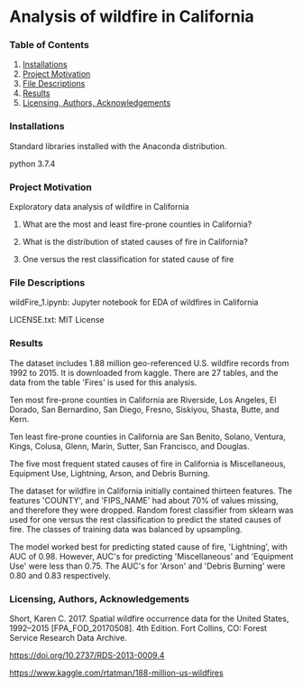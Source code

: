 # Analysis of wildfire in California
### Table of Contents
1. [Installations](#installations)
2. [Project Motivation](#project_motivation)
3. [File Descriptions](#file_descriptions)
4. [Results](#results)
5. [Licensing, Authors, Acknowledgements](#licensing)

### Installations<a name="installations"></a>
Standard libraries installed with the Anaconda distribution.

python 3.7.4

### Project Motivation<a name="project_motivation"></a>

Exploratory data analysis of wildfire in California

1. What are the most and least fire-prone counties in California? 

2. What is the distribution of stated causes of fire in California? 

3. One versus the rest classification for stated cause of fire


### File Descriptions<a name="file_descriptions"></a>

wildFire_1.ipynb: Jupyter notebook for EDA of wildfires in California

LICENSE.txt: MIT License

### Results<a name="resluts"></a>

The dataset includes 1.88 million geo-referenced U.S. wildfire records from 1992 to 2015. It is downloaded from kaggle. 
There are 27 tables, and the data from the table 'Fires' is used for this analysis. 

Ten most fire-prone counties in California are Riverside, Los Angeles, El Dorado, San Bernardino, San Diego, Fresno, Siskiyou, Shasta, Butte, and Kern. 

Ten least fire-prone counties in California are San Benito,
 Solano,
 Ventura,
 Kings,
 Colusa,
 Glenn,
 Marin,
 Sutter,
 San Francisco, and 
 Douglas. 
  
The five most frequent stated causes of fire in California is Miscellaneous, Equipment Use, Lightning, Arson, and Debris Burning. 

The dataset for wildfire in California initially contained thirteen features. The features 'COUNTY', and 'FIPS_NAME' had about 70% of values missing, and therefore they were dropped. 
Random forest classifier from sklearn was used for one versus the rest classification to predict the stated causes of fire. 
The classes of training data was balanced by upsampling. 

The model worked best for predicting stated cause of fire, 'Lightning', with AUC of 0.98. 
However, AUC's for predicting 'Miscellaneous' and 'Equipment Use' were less than 0.75. 
The AUC's for 'Arson' and 'Debris Burning' were 0.80 and 0.83 respectively. 

### Licensing, Authors, Acknowledgements<a name="licensing"></a>

Short, Karen C. 2017. Spatial wildfire occurrence data for the United States, 1992–2015 [FPA_FOD_20170508]. 4th Edition. Fort Collins, CO: Forest Service Research Data Archive. 

https://doi.org/10.2737/RDS-2013-0009.4

https://www.kaggle.com/rtatman/188-million-us-wildfires
